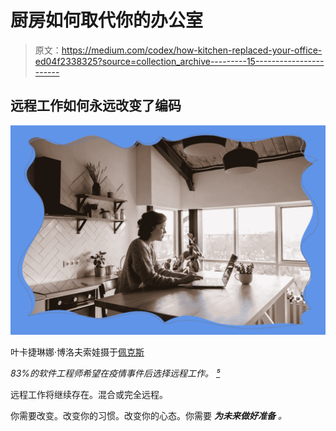 # 厨房如何取代你的办公室

> 原文：<https://medium.com/codex/how-kitchen-replaced-your-office-ed04f2338325?source=collection_archive---------15----------------------->

## 远程工作如何永远改变了编码

![](img/22ad88b6c4dabbfab390840f16125a3f.png)

叶卡捷琳娜·博洛夫索娃摄于[佩克斯](https://www.pexels.com/photo/young-woman-surfing-laptop-in-kitchen-4049990/?utm_content=attributionCopyText&utm_medium=referral&utm_source=pexels)

*83%的软件工程师希望在疫情事件后选择远程工作。* [*⁵*](https://www.techrepublic.com/article/74-of-software-engineers-abroad-are-not-interested-in-moving-to-the-us-for-work/)

远程工作将继续存在。混合或完全远程。

你需要改变。改变你的习惯。改变你的心态。你需要 ***为未来做好准备*** *。*
